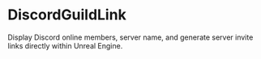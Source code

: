 # DiscordGuildLink
Display Discord online members, server name, and generate server invite links directly within Unreal Engine.
